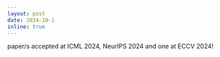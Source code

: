 ```yaml
---
layout: post
date: 2024-10-1
inline: true
---
```


paper/s accepted at ICML 2024, NeurIPS 2024 and one at ECCV 2024!
